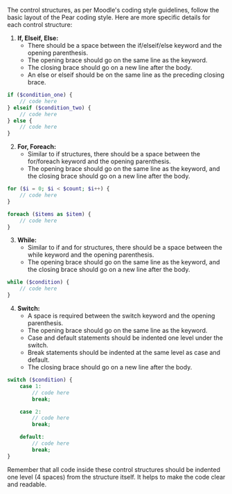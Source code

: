 The control structures, as per Moodle's coding style guidelines, follow the basic layout of the Pear coding style. Here are more specific details for each control structure:

1. **If, Elseif, Else:**
    - There should be a space between the if/elseif/else keyword and the opening parenthesis.
    - The opening brace should go on the same line as the keyword.
    - The closing brace should go on a new line after the body.
    - An else or elseif should be on the same line as the preceding closing brace.

```php
if ($condition_one) {
    // code here
} elseif ($condition_two) {
    // code here
} else {
    // code here
}
```

2. **For, Foreach:**
    - Similar to if structures, there should be a space between the for/foreach keyword and the opening parenthesis.
    - The opening brace should go on the same line as the keyword, and the closing brace should go on a new line after the body.

```php
for ($i = 0; $i < $count; $i++) {
    // code here
}

foreach ($items as $item) {
    // code here
}
```

3. **While:**
    - Similar to if and for structures, there should be a space between the while keyword and the opening parenthesis.
    - The opening brace should go on the same line as the keyword, and the closing brace should go on a new line after the body.

```php
while ($condition) {
    // code here
}
```

4. **Switch:**
    - A space is required between the switch keyword and the opening parenthesis.
    - The opening brace should go on the same line as the keyword.
    - Case and default statements should be indented one level under the switch.
    - Break statements should be indented at the same level as case and default.
    - The closing brace should go on a new line after the body.

```php
switch ($condition) {
    case 1:
        // code here
        break;

    case 2:
        // code here
        break;

    default:
        // code here
        break;
}
```

Remember that all code inside these control structures should be indented one level (4 spaces) from the structure itself. It helps to make the code clear and readable.